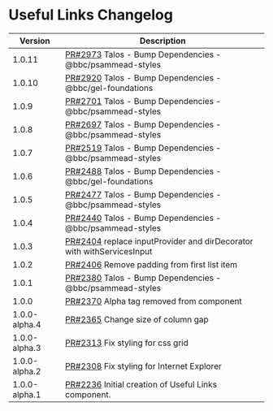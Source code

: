 # Useful Links Changelog

| Version | Description |
|---------|-------------|
| 1.0.11 | [PR#2973](https://github.com/bbc/psammead/pull/2973) Talos - Bump Dependencies - @bbc/psammead-styles |
| 1.0.10 | [PR#2920](https://github.com/bbc/psammead/pull/2920) Talos - Bump Dependencies - @bbc/gel-foundations |
| 1.0.9 | [PR#2701](https://github.com/bbc/psammead/pull/2701) Talos - Bump Dependencies - @bbc/psammead-styles |
| 1.0.8 | [PR#2697](https://github.com/bbc/psammead/pull/2697) Talos - Bump Dependencies - @bbc/psammead-styles |
| 1.0.7 | [PR#2519](https://github.com/bbc/psammead/pull/2519) Talos - Bump Dependencies - @bbc/psammead-styles |
| 1.0.6 | [PR#2488](https://github.com/bbc/psammead/pull/2488) Talos - Bump Dependencies - @bbc/gel-foundations |
| 1.0.5 | [PR#2477](https://github.com/bbc/psammead/pull/2477) Talos - Bump Dependencies - @bbc/psammead-styles |
| 1.0.4 | [PR#2440](https://github.com/bbc/psammead/pull/2440) Talos - Bump Dependencies - @bbc/psammead-styles |
| 1.0.3 | [PR#2404](https://github.com/bbc/psammead/pull/2404) replace inputProvider and dirDecorator with withServicesInput |
| 1.0.2 | [PR#2406](https://github.com/bbc/psammead/pull/2406) Remove padding from first list item |
| 1.0.1 | [PR#2380](https://github.com/bbc/psammead/pull/2380) Talos - Bump Dependencies - @bbc/psammead-styles |
| 1.0.0 | [PR#2370](https://github.com/bbc/psammead/pull/2370) Alpha tag removed from component |
| 1.0.0-alpha.4 | [PR#2365](https://github.com/bbc/psammead/pull/2365) Change size of column gap |
| 1.0.0-alpha.3 | [PR#2313](https://github.com/bbc/psammead/pull/2313) Fix styling for css grid |
| 1.0.0-alpha.2 | [PR#2308](https://github.com/bbc/psammead/pull/2308) Fix styling for Internet Explorer |
| 1.0.0-alpha.1 | [PR#2236](https://github.com/bbc/psammead/pull/2236) Initial creation of Useful Links component. |
